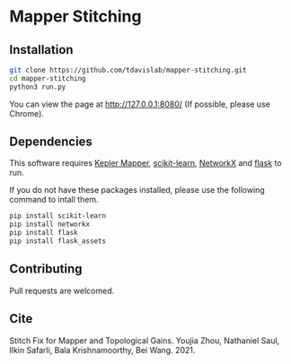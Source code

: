 # Mapper Stitching



<!-- Mapper Interactive is a web-based framework for interactive analysis and visualization of high-dimensional point cloud data  built upon the Mapper algorithm. It is an open source software released under the MIT License. -->

<!-- The Mapper algorithm is a tool from topological data analysis first introduced by Gurjeet Singh, Facundo Mémoli and Gunnar Carlsson in 2007 (http://dx.doi.org/10.2312/SPBG/SPBG07/091-100).  -->


## Installation

```bash
git clone https://github.com/tdavislab/mapper-stitching.git
cd mapper-stitching
python3 run.py
```

You can view the page at http://127.0.0.1:8080/ (If possible, please use Chrome).

## Dependencies
This software requires [Kepler Mapper](https://kepler-mapper.scikit-tda.org/), [scikit-learn](https://scikit-learn.org/stable/), [NetworkX](https://networkx.github.io/) and [flask](https://flask.palletsprojects.com/en/1.1.x/) to run.

If you do not have these packages installed, please use the following command to intall them.

```bash
pip install scikit-learn
pip install networkx
pip install flask
pip install flask_assets
```

<!-- ## Video -->

<!-- [![Screenshot of video](app/static/assets/video-teaser.png)](https://www.youtube.com/watch?v=z2VEkv1apF8) -->

<!-- ## License -->

<!-- This project is licensed under the MIT License - see the `LICENSE` file for details. -->

## Contributing

Pull requests are welcomed. 

## Cite

Stitch Fix for Mapper and Topological Gains. Youjia Zhou, Nathaniel Saul, Ilkin Safarli, Bala Krishnamoorthy, Bei Wang. 2021.



